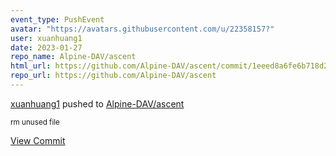 ```yaml
---
event_type: PushEvent
avatar: "https://avatars.githubusercontent.com/u/22358157?"
user: xuanhuang1
date: 2023-01-27
repo_name: Alpine-DAV/ascent
html_url: https://github.com/Alpine-DAV/ascent/commit/1eeed8a6fe6b718d25c54a3aae5200a12575de6a
repo_url: https://github.com/Alpine-DAV/ascent
---
```


<a href='https://github.com/xuanhuang1' target='_blank'>xuanhuang1</a> pushed to <a href='https://github.com/Alpine-DAV/ascent' target='_blank'>Alpine-DAV/ascent</a>

<small>rm unused file</small>

<a href='https://github.com/Alpine-DAV/ascent/commit/1eeed8a6fe6b718d25c54a3aae5200a12575de6a' target='_blank'>View Commit</a>